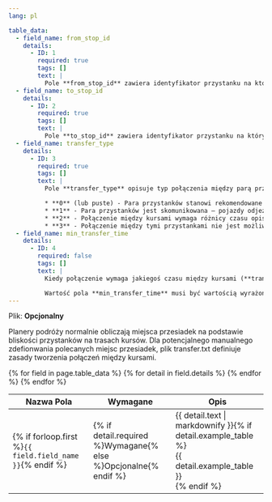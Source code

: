 ```yaml
---
lang: pl

table_data:
  - field_name: from_stop_id
    details:
      - ID: 1
        required: true
        tags: []
        text: |
          Pole **from_stop_id** zawiera identyfikator przystanku na którym rozpoczyna się połączenia dwóch linii. Wartość tego pola musi być zgodna z plikiem [stops.txt](#stops). Jeśli **from_stop_id** reprezentuje stacje-matkę, połączenia dotyczą wszystkich przystanków należących do danej stacji.
  - field_name: to_stop_id
    details:
      - ID: 2
        required: true
        tags: []
        text: |
          Pole **to_stop_id** zawiera identyfikator przystanku na którym kończy się połączenie dwóch linii. Wartość tego pola musi być zgodna z plikiem [stops.txt](#stops). Jeśli **to_stop_id** reprezentuje stacje-matkę, połączenia dotyczą wszystkich przystanków należących do danej stacji.
  - field_name: transfer_type
    details:
      - ID: 3
        required: true
        tags: []
        text: |
          Pole **transfer_type** opisuje typ połączenia między parą przystanków (from_stop_id, to_stop_id). Pole to przyjmuje następujące wartości:

          * **0** (lub puste) - Para przystanków stanowi rekomendowane miejsce przesiadek
          * **1** - Para przystanków jest skomunikowana — pojazdy odjeżdżające będą oczekiwać na pojazdy odjeżdżające, tak, żeby przesiadka była zawsze możliwa
          * **2** - Połączenie między kursami wymaga różnicy czasu opisanej za pomocą kolumny **min_transfer_time**
          * **3** - Połączenie między tymi przystankami nie jest możliwe
  - field_name: min_transfer_time
    details:
      - ID: 4
        required: false
        tags: []
        text: |
          Kiedy połączenie wymaga jakiegoś czasu między kursami (**transfer_type**=2), pole **min_transfer_time** definiuje czas potrzebny aby zapewnić przesiadkę między kursami. Wartość w polu **min_transfer_time** musi pozwalać na spokojną przesiadkę dla typowego pasażera wraz z uwzględnieniem buforu, jeśli któryś pojazd się spóźni.

          Wartość pola **min_transfer_time** musi być wartością wyrażoną w sekundach i być nieujemną liczbą całkowitą.
---
```

Plik: **Opcjonalny**

Planery podróży normalnie obliczają miejsca przesiadek na podstawie bliskości przystanków na trasach kursów. Dla potencjalnego manualnego zdefionwania polecanych miejsc przesiadek, plik transfer.txt definiuje zasady tworzenia połączeń między kursami.

<div class="table-wrapper">
  <table class="recommendation">
    <thead>
      <tr>
        <th>Nazwa Pola</th>
        <th>Wymagane</th>
        <th>Opis</th>
      </tr>
    </thead>
    <tbody>
    {% for field in page.table_data %}
      {% for detail in field.details %}
      <tr id="{{ page.slug }}_{{ detail.ID }}" class="anchor-row{% if forloop.first %} field-row{% endif %}{% for tag in detail.tags %} {{ tag }}{% endfor %}">
        <td>{% if forloop.first %}<code>{{ field.field_name }}</code>{% endif %}</td>
        <td>{% if detail.required %}Wymagane{% else %}Opcjonalne{% endif %}</td>
        <td>{{ detail.text | markdownify }}{% if detail.example_table %}<div class="table-wrapper">{{ detail.example_table }}</div>{% endif %}</td>
      </tr>
      {% endfor %}
    {% endfor %}
    </tbody>
  </table>
</div>
